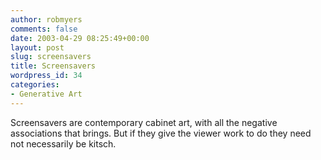 ```yaml
---
author: robmyers
comments: false
date: 2003-04-29 08:25:49+00:00
layout: post
slug: screensavers
title: Screensavers
wordpress_id: 34
categories:
- Generative Art
---
```


Screensavers are contemporary cabinet art, with all the negative associations that brings. But if they give the viewer work to do they need not necessarily be kitsch. 

  


